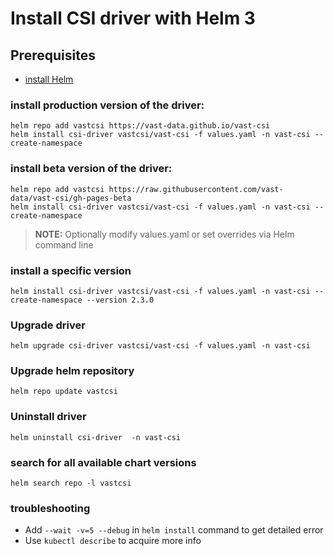 # Install CSI driver with Helm 3

## Prerequisites
 - [install Helm](https://helm.sh/docs/intro/quickstart/#install-helm)


### install production version of the driver:
```console
helm repo add vastcsi https://vast-data.github.io/vast-csi
helm install csi-driver vastcsi/vast-csi -f values.yaml -n vast-csi --create-namespace
```

### install beta version of the driver:
```console
helm repo add vastcsi https://raw.githubusercontent.com/vast-data/vast-csi/gh-pages-beta
helm install csi-driver vastcsi/vast-csi -f values.yaml -n vast-csi --create-namespace
```

> **NOTE:** Optionally modify values.yaml or set overrides via Helm command line 


### install a specific version
```console
helm install csi-driver vastcsi/vast-csi -f values.yaml -n vast-csi --create-namespace --version 2.3.0
```

### Upgrade driver
```console
helm upgrade csi-driver vastcsi/vast-csi -f values.yaml -n vast-csi
```

### Upgrade helm repository
```console
helm repo update vastcsi
```

### Uninstall driver
```console
helm uninstall csi-driver  -n vast-csi
```

### search for all available chart versions
```console
helm search repo -l vastcsi
```

### troubleshooting
 - Add `--wait -v=5 --debug` in `helm install` command to get detailed error
 - Use `kubectl describe` to acquire more info
